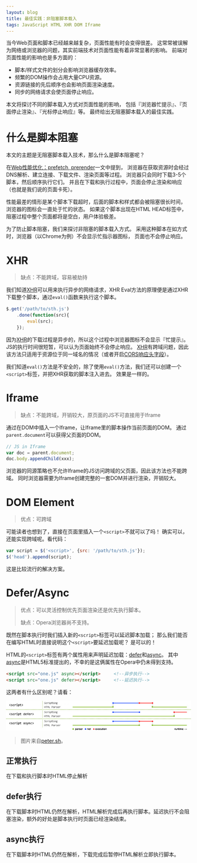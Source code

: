 ```yaml
---
layout: blog
title: 最佳实践：非阻塞脚本载入
tags: JavaScript HTML XHR DOM Iframe
---
```


当今Web页面和脚本已经越来越复杂，页面性能有时会变得很差。
这常常被误解为网络或浏览器的问题，其实前端技术对页面性能有着非常显著的影响。
前端对页面性能的影响也是多方面的：

* 脚本/样式文件的划分会影响浏览器缓存效率。
* 频繁的DOM操作会占用大量CPU资源。
* 资源链接的先后顺序也会影响页面渲染速度。
* 同步的网络请求会使页面停止响应。

本文将探讨不同的脚本载入方式对页面性能的影响，
包括『浏览器忙提示』、『页面停止渲染』、『光标停止响应』等。
最终给出无阻塞脚本载入的最佳实践。

<!--more-->

# 什么是脚本阻塞

本文的主题是无阻塞脚本载入技术，那么什么是脚本阻塞呢？

在[Web性能优化：prefetch, prerender][network]一文中提到，
浏览器在获取资源时会经过DNS解析、建立连接、下载文件、渲染页面等过程。
浏览器只会同时下载3-5个脚本，然后顺序执行它们。
并且在下载和执行过程中，页面会停止渲染和响应（也就是我们说的页面卡死）。

性能最差的情形是某个脚本下载超时，后面的脚本和样式都会被阻塞很长时间，
浏览器的图标会一直处于忙的状态。
如果这个脚本出现在HTML HEAD标签中，阻塞过程中整个页面都将是空白，用户体验极差。

为了防止脚本阻塞，我们来探讨非阻塞的脚本载入方式。
采用这种脚本在如方式时，浏览器（以Chrome为例）不会显示忙指示器图标，
页面也不会停止响应。

# XHR

> 缺点：不能跨域，容易被劫持

我们知道[XHR][xhr]可以用来执行异步的网络请求，XHR Eval方法的原理便是通过XHR下载整个脚本，通过`eval()`函数来执行这个脚本。

```javascript
$.get('/path/to/sth.js')
    .done(function(src){
        eval(src);
    });
```

因为[XHR][xhr]的下载过程是异步的，所以这个过程中浏览器图标不会显示『忙提示』。
JS的执行时间很短暂，可以认为页面始终不会停止响应。
[XHR][xhr]有跨域问题，因此该方法只适用于资源位于同一域名的情况（或者开启[CORS响应头字段][cors]）。

我们知道`eval()`方法是不安全的，除了使用`eval()`方法，我们还可以创建一个`<script>`标签，并把XHR获取的脚本注入进去。
效果是一样的。

# Iframe 

> 缺点：不能跨域，开销较大，原页面的JS不可直接用于Iframe

通过在DOM中插入一个Iframe，让Iframe里的脚本操作当前页面的DOM。
通过`parent.document`可以获得父页面的DOM。

```javascript
// JS in Iframe
var doc = parent.document;
doc.body.appendChild(xxx);
```

浏览器的同源策略也不允许Iframe的JS访问跨域的父页面，因此该方法也不能跨域。
同时浏览器需要为Iframe创建完整的一套DOM并进行渲染，开销较大。

# DOM Element

> 优点：可跨域

可能读者也想到了，直接在页面里插入一个`<script>`不就可以了吗！
确实可以，还能实现跨域呢。看代码：

```javascript
var script = $('<script>', {src: '/path/to/sth.js'});
$('head').append(script);
```

这是比较流行的解决方案。

# Defer/Async

> 优点：可以灵活控制优先页面渲染还是优先执行脚本。
> 
> 缺点：Opera浏览器尚不支持。

既然在脚本执行时我们插入新的`<script>`标签可以延迟脚本加载；
那么我们能否在编写HTML时直接说明这个`<script>`要延迟加载呢？
是可以的！

HTML的`<script>`标签有两个属性用来声明延迟加载：[defer][script]和[async][script]。
其中[async][script]是HTML5标准提出的，不幸的是这俩属性在Opera中仍未得到支持。

```html
<script src="one.js" async></script>     <!--异步执行-->
<script src="one.js" defer></script>     <!--延迟执行--> 
```

这两者有什么区别呢？请看：

![defer vs async][defer-vs-async]

> 图片来自[peter.sh][peter]。

## 正常执行

在下载和执行脚本时HTML停止解析

## defer执行

在下载脚本时HTML仍然在解析，HTML解析完成后再执行脚本。延迟执行不会阻塞渲染，额外的好处是脚本执行时页面已经渲染结束。

## async执行

在下载脚本时HTML仍然在解析，下载完成后暂停HTML解析立即执行脚本。

[network]: /2015/10/06/html-cache.html
[xhr]: https://en.wikipedia.org/wiki/XMLHttpRequest
[cors]: /2015/10/10/cross-origin.html
[script]: https://developer.mozilla.org/en-US/docs/Web/HTML/Element/scrip://developer.mozilla.org/en-US/docs/Web/HTML/Element/script 
[peter]: http://peter.sh/experiments/asynchronous-and-deferred-javascript-execution-explained/
[defer-vs-async]: /assets/img/blog/acyn-vs-defer.jpg
